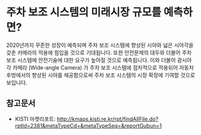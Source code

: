 # 주차 보조 시스템의 미래시장 규모를 예측하면?
2020년까지 꾸준한 성장이 예측되며 주차 보조 시스템에 향상된 시야와 넓은 시야각을 갖춘 카메라의 적용에 힘입을 것으로 기대됩니다.
또한 안전문제의 대두와 더불어 주차 보조 시스템에 안전기술에 대한 요구가 높아질 것으로 예측됩니다.
이와 더불어 광시야각 카메라 (Wide-angle Camera) 가 주차 보조 시스템에 점차적으로 적용되어 자동차 후방에서의 향상된 시야를 제공함으로써
주차 보조 시스템의 시장 확장에 기여할 것으로 보입니다.


## 참고문서
- KISTI 마켓리포트: http://kmaps.kisti.re.kr/rpt/findAllFile.do?rptId=2381&metaTypeCd=&metaTypeSeq=&reportGubun=1
